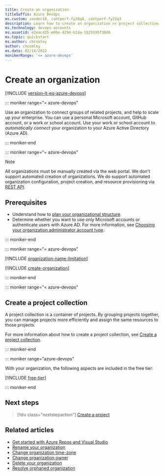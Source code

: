 ```yaml
---
title: Create an organization
titleSuffix: Azure DevOps
ms.custom: seodec18, contperf-fy20q4, contperf-fy22q3
description: Learn how to create an organization or project collection with a personal Microsoft account, GitHub account, or work or school account.
ms.technology: devops-accounts
ms.assetid: e2eacd25-e6be-4294-b1da-5529195f30d0
ms.topic: quickstart
ms.author: chcomley
author: chcomley
ms.date: 02/14/2022
monikerRange: '<= azure-devops'
---
```


# Create an organization

[!INCLUDE [version-lt-eq-azure-devops](../../includes/version-lt-eq-azure-devops.md)]

::: moniker range="= azure-devops"

Use an organization to connect groups of related projects, and help to scale up your enterprise. You can use a personal Microsoft account, GitHub account, or a work or school account. Use your work or school account to *automatically connect* your organization to your Azure Active Directory (Azure AD).

::: moniker-end

::: moniker range="= azure-devops"

> [!NOTE]
> All organizations must be manually created via the web portal. We don't support automated creation of organizations. We do support automated organization configuration, project creation, and resource provisioning via [REST API](/rest/api/azure/devops/?view=azure-devops-rest-7.1&preserve-view=true).

<a name="how-sign-up"></a>

## Prerequisites

* Understand how to [plan your organizational structure](../../user-guide/plan-your-azure-devops-org-structure.md).
* Determine whether you want to use only Microsoft accounts or authenticate users with Azure AD. For more information, see [Choosing your organization administrator account type](../../user-guide/plan-your-azure-devops-org-structure.md#choose-your-organization-administrator-account-type).

::: moniker-end

<a name="SignIn"></a>

::: moniker range="= azure-devops"

[!INCLUDE [organization-name-limitation](../../includes/organization-name-limitation.md)]

[!INCLUDE [create-organization](../../includes/create-organization.md)]

::: moniker-end

::: moniker range="< azure-devops"

## Create a project collection

A project collection is a container of projects. By grouping projects together, you can manage projects more efficiently and assign the same resources to those projects.

For more information about how to create a project collection, see [Create a project collection](/azure/devops/server/admin/manage-project-collections?view=azure-devops&preserve-view=true#create-a-project-collection).

::: moniker-end

::: moniker range="azure-devops"

With your organization, the following aspects are included in the free tier:

[!INCLUDE [free-tier](../../includes/free-tier.md)]

::: moniker-end

## Next steps

> [!div class="nextstepaction"]
> [Create a project](../projects/create-project.md)

## Related articles

* [Get started with Azure Repos and Visual Studio](../../repos/git/gitquickstart.md)
* [Rename your organization](rename-organization.md)
* [Change organization time-zone](change-organization-location.md)
* [Change organization owner](change-organization-ownership.md)
* [Delete your organization](delete-your-organization.md)
* [Resolve orphaned organization](resolve-orphaned-organization.md)
